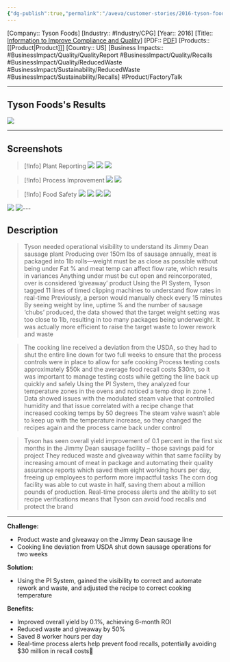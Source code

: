 ```yaml
---
{"dg-publish":true,"permalink":"/aveva/customer-stories/2016-tyson-foods-information-to-improve-compliance-and-quality/"}
---
```


[Company:: Tyson Foods]
[Industry:: #Industry/CPG]
[Year:: 2016]
[Title:: [Information to Improve Compliance and Quality](https://resources.osisoft.com/presentations/tyson-foods-mobilizes-information-to-improve-compliance-and-quality/)]
[PDF:: [PDF](https://cdn.osisoft.com/corp/en/media/presentations/2016/UsersConference2016/PDF/PH162050_HillshireBrands_Riechert_TysonFoodsMobilizesInformationtoImproveComplianceandQuality.pdf)]
[Products:: [[Product\|Product]]]
[Country:: US]
[Business Impacts:: #BusinessImpact/Quality/QualityReport #BusinessImpact/Quality/Recalls #BusinessImpact/Quality/ReducedWaste #BusinessImpact/Sustainability/ReducedWaste #BusinessImpact/Sustainability/Recalls]
#Product/FactoryTalk 

---
## Tyson Foods's Results
![](https://i.imgur.com/3LCemcB.png)

---
## Screenshots
> [!Info] Plant Reporting
> ![](https://i.imgur.com/eh2jwIj.png)
> ![](https://i.imgur.com/L7C9Amj.png)
> ![](https://i.imgur.com/rh01enT.png)


> [!Info] Process Improvement
> ![](https://i.imgur.com/rWs2qVq.png)
> ![](https://i.imgur.com/vNUTQA6.png)

> [!Info] Food Safety
> ![](https://i.imgur.com/yWuq3Wg.png)
> ![](https://i.imgur.com/KEaZi6C.png)
> ![](https://i.imgur.com/HcLtQU4.png)
> ![](https://i.imgur.com/LHw3TEl.png)

![](https://i.imgur.com/XTc8FZT.png)
![](https://i.imgur.com/qYUTsbp.png)---
## Description
> Tyson needed operational visibility to understand its Jimmy Dean sausage plant
> Producing over 150m lbs of sausage annually, meat is packaged into 1lb rolls—weight must be as close as possible without being under
> Fat % and meat temp can affect flow rate, which results in variances
> Anything under must be cut open and reincorporated, over is considered ‘giveaway’ product
> Using the PI System, Tyson tagged 11 lines of timed clipping machines to understand flow rates in real-time
> Previously, a person would manually check every 15 minutes
> By seeing weight by line, uptime % and the number of sausage ‘chubs’ produced, the data showed that the target weight setting was too close to 1lb, resulting in too many packages being underweight. It was actually more efficient to raise the target waste to lower rework and waste

> The cooking line received a deviation from the USDA, so they had to shut the entire line down for two full weeks to ensure that the process controls were in place to allow for safe cooking
> Process testing costs approximately $50k and the average food recall costs $30m, so it was important to manage testing costs while getting the line back up quickly and safely
> Using the PI System, they analyzed four temperature zones in the ovens and noticed a temp drop in zone 1. Data showed issues with the modulated steam valve that controlled humidity and that issue correlated with a recipe change that increased cooking temps by 50 degrees
> The steam valve wasn’t able to keep up with the temperature increase, so they changed the recipes again and the process came back under control

> Tyson has seen overall yield improvement of 0.1 percent in the first six months in the Jimmy Dean sausage facility – those savings paid for project 
> They reduced waste and giveaway within that same facility by increasing amount of meat in package and automating their quality assurance reports which saved them eight working hours per day, freeing up employees to perform more impactful tasks
> The corn dog facility was able to cut waste in half, saving them about a million pounds of production. 
> Real-time process alerts and the ability to set recipe verifications means that Tyson can avoid food recalls and protect the brand

-------------------------------------------------------

**Challenge:**
- Product waste and giveaway on the Jimmy Dean sausage line
- Cooking line deviation from USDA shut down sausage operations for two weeks 

**Solution:**
- Using the PI System, gained the visibility to correct and automate rework and waste, and adjusted the recipe to correct cooking temperature

**Benefits:**
- Improved overall yield by 0.1%, achieving 6-month ROI
- Reduced waste and giveaway by 50%
- Saved 8 worker hours per day
- Real-time process alerts help prevent food recalls, potentially avoiding $30 million in recall costs
